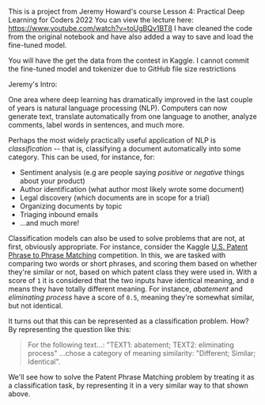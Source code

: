 This is a project from Jeremy Howard's course Lesson 4: Practical Deep Learning for Coders 2022
You can view the lecture here: https://www.youtube.com/watch?v=toUgBQv1BT8
I have cleaned the code from the original notebook and have also added a way to save and load the fine-tuned model.

You will have the get the data from the contest in Kaggle.
I cannot commit the fine-tuned model and tokenizer due to GitHub file size restrictions

Jeremy's Intro:

One area where deep learning has dramatically improved in the last couple of years is natural language processing (NLP). Computers can now generate text, translate automatically from one language to another, analyze comments, label words in sentences, and much more.

Perhaps the most widely practically useful application of NLP is *classification* -- that is, classifying a document automatically into some category. This can be used, for instance, for:

- Sentiment analysis (e.g are people saying *positive* or *negative* things about your product)
- Author identification (what author most likely wrote some document)
- Legal discovery (which documents are in scope for a trial)
- Organizing documents by topic
- Triaging inbound emails
- ...and much more!

Classification models can also be used to solve problems that are not, at first, obviously appropriate. For instance, consider the Kaggle [U.S. Patent Phrase to Phrase Matching](https://www.kaggle.com/competitions/us-patent-phrase-to-phrase-matching/) competition. In this, we are tasked with comparing two words or short phrases, and scoring them based on whether they're similar or not, based on which patent class they were used in. With a score of `1` it is considered that the two inputs have identical meaning, and `0` means they have totally different meaning. For instance, *abatement* and *eliminating process* have a score of `0.5`, meaning they're somewhat similar, but not identical.

It turns out that this can be represented as a classification problem. How? By representing the question like this:

> For the following text...: "TEXT1: abatement; TEXT2: eliminating process" ...chose a category of meaning similarity: "Different; Similar; Identical".

We'll see how to solve the Patent Phrase Matching problem by treating it as a classification task, by representing it in a very similar way to that shown above.
